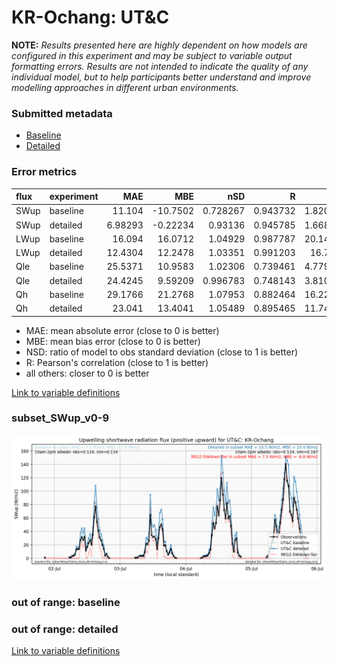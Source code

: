 # KR-Ochang: UT&C

**NOTE:** *Results presented here are highly dependent on how models are configured in this experiment and may be subject to variable output formatting errors. Results are not intended to indicate the quality of any individual model, but to help participants better understand and improve modelling approaches in different urban environments.*

### Submitted metadata

- [Baseline](UT&C_KR-Ochang_baseline_attrs.md)
- [Detailed](UT&C_KR-Ochang_detailed_attrs.md)

### Error metrics

| flux   | experiment   |      MAE |       MBE |      nSD |        R |      5th |      95th |    RMSE |    cRMSE |     AMBE |      1-nSD |        1-R |   nSkewness |   nKurtosis |   Overlap |
|:-------|:-------------|---------:|----------:|---------:|---------:|---------:|----------:|--------:|---------:|---------:|-----------:|-----------:|------------:|------------:|----------:|
| SWup   | baseline     | 11.104   | -10.7502  | 0.728267 | 0.943732 |  1.82055 | 32.047    | 21.835  | 0.39471  | 10.7502  | 0.271734   | 0.0562684  |   0.629846  |    1.27035  | 0.101137  |
| SWup   | detailed     |  6.98293 |  -0.22234 | 0.93136  | 0.945785 |  1.66823 |  0.953946 | 15.6558 | 0.325115 |  0.22234 | 0.068642   | 0.0542154  |   0.555579  |    1.22145  | 0.0931077 |
| LWup   | baseline     | 16.094   |  16.0712  | 1.04929  | 0.987787 | 20.1437  | 34.2464   | 19.2668 | 0.167509 | 16.0712  | 0.0492842  | 0.0122131  |   5.27772   |    0.377622 | 0.106788  |
| LWup   | detailed     | 12.4304  |  12.2478  | 1.03351  | 0.991203 | 16.768   | 24.8203   | 15.09   | 0.138948 | 12.2478  | 0.0335074  | 0.00879708 |   3.97591   |    0.217184 | 0.0960247 |
| Qle    | baseline     | 25.5371  |  10.9583  | 1.02306  | 0.739461 |  4.77915 | 16.3697   | 41.8787 | 0.730499 | 10.9583  | 0.0230634  | 0.260539   |   0.415067  |    0.898833 | 0.23984   |
| Qle    | detailed     | 24.4245  |   9.59209 | 0.996783 | 0.748143 |  3.81071 |  9.9096   | 40.3638 | 0.708593 |  9.59209 | 0.00321801 | 0.251857   |   0.422122  |    0.904214 | 0.185461  |
| Qh     | baseline     | 29.1766  |  21.2768  | 1.07953  | 0.882464 | 16.2288  | 35.4835   | 40.298  | 0.509994 | 21.2768  | 0.0795349  | 0.117536   |   0.0922586 |    0.286216 | 0.38711   |
| Qh     | detailed     | 23.041   |  13.4041  | 1.05489  | 0.895465 | 11.7437  | 23.1071   | 34.4437 | 0.47282  | 13.4041  | 0.054894   | 0.104535   |   0.105099  |    0.335205 | 0.251822  |

 - MAE: mean absolute error (close to 0 is better)
 - MBE: mean bias error (close to 0 is better)
 - NSD: ratio of model to obs standard deviation (close to 1 is better)
 - R: Pearson's correlation (close to 1 is better)
 - all others: closer to 0 is better

[Link to variable definitions](../modelattrs/variable_definitions.md)

### <a name="subset_swup_v0-9"></a>subset_SWup_v0-9
[![UT&C_KR-Ochang_subset_SWup_v0-9.png](UT&C_KR-Ochang_subset_SWup_v0-9.png)](UT&C_KR-Ochang_subset_SWup_v0-9.png)

### out of range: baseline


### out of range: detailed



[Link to variable definitions](../modelattrs/variable_definitions.md)

